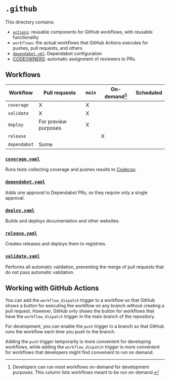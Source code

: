# `.github`

<!--

.github/README.md overrides the repository README. CONTRIBUTING also has automatic behavior.

See:

https://docs.github.com/en/repositories/managing-your-repositorys-settings-and-features/customizing-your-repository/about-readmes#about-readmes
https://docs.github.com/en/communities/setting-up-your-project-for-healthy-contributions/setting-guidelines-for-repository-contributors
https://docs.github.com/en/communities/setting-up-your-project-for-healthy-contributions/creating-a-default-community-health-file

-->

This directory contains:

* [`actions`](actions/): reusable components for GitHub workflows, with reusable functionality
* `workflows`: the actual workflows that GitHub Actions executes for pushes, pull requests, and others
* [`dependabot.yml`](dependabot.yml): Dependabot configuration
* [CODEOWNERS](CODEOWNERS): automatic assignment of reviewers to PRs.

## Workflows

| Workflow     | Pull requests        | `main` | On-demand[^1] | Scheduled |
| ------------ | -------------------- | ------ | ------------- | --------- |
| `coverage`   | X                    | X      |               |           |
| `validate`   | X                    | X      |               |           |
| `deploy`     | For preview purposes | X      |               |           |
| `release`    |                      |        | X             |           |
| `dependabot` | Some                 |        |               |           |

[^1]: Developers can run most workflows on-demand for development purposes.
      This column lists workflows meant to be run on-demand.

### [`coverage.yaml`](workflows/coverage.yaml)

Runs tests collecting coverage and pushes results to [Codecov](https://app.codecov.io/github/veecle/veecle-os).

### [`dependabot.yaml`](workflows/dependabot.yaml)

Adds one approval to Dependabot PRs, so they require only a single approval.

### [`deploy.yaml`](workflows/deploy.yaml)

Builds and deploys documentation and other websites.

### [`release.yaml`](workflows/release.yaml)

Creates releases and deploys them to registries.

### [`validate.yaml`](workflows/validate.yaml)

Performs all automatic validation, preventing the merge of pull requests that do not pass automatic validation.

## Working with GitHub Actions

You can add the `workflow_dispatch` trigger to a workflow so that GitHub shows a button for executing the workflow on any branch without creating a pull request.
However, GitHub only shows the button for workflows that have the `workflow_dispatch` trigger in the main branch of the repository.

For development, you can enable the `push` trigger in a branch so that GitHub runs the workflow each time you push to the branch.

Adding the `push` trigger temporarily is more convenient for developing workflows, while adding the `workflow_dispatch` trigger is more convenient for workflows that developers might find convenient to run on demand.
